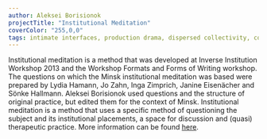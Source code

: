 ```yaml
---
author: Aleksei Borisionok
projectTitle: "Institutional Meditation"
coverColor: "255,0,0"
tags: intimate interfaces, production drama, dispersed collectivity, corridor anomalies, psychodata, practices of ourselves
---
```

Institutional meditation is a method that was developed at Inverse Institution Workshop 2013 and the Workshop Formats and Forms of Writing workshop. The questions on which the Minsk institutional meditation was based were prepared by Lydia Hamann, Jo Zahn, Inga Zimprich, Janine Eisenächer and Sönke Hallmann. Aleksei Borisionok used questions and the structure of original practice, but edited them for the context of Minsk. Institutional meditation is a method that uses a specific method of questioning the subject and its institutional placements, a space for discussion and (quasi) therapeutic practice. More information can be found [here][1].

[1]:	http://www.inverse-institution.org/